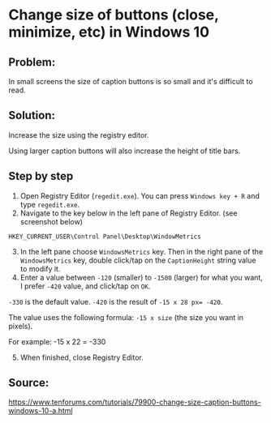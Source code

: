 # Change size of buttons (close, minimize, etc) in Windows 10

## Problem: 
In small screens the  size of caption buttons is so small and it's difficult to read.

## Solution:
Increase the size using the registry editor.

Using larger caption buttons will also increase the height of title bars.

## Step by step

1. Open Registry Editor (```regedit.exe```). You can press ```Windows key + R``` and type ```regedit.exe```.
2. Navigate to the key below in the left pane of Registry Editor. (see screenshot below)

```HKEY_CURRENT_USER\Control Panel\Desktop\WindowMetrics```

3. In the left pane choose ```WindowsMetrics``` key. Then in the right pane of the ```WindowsMetrics``` key, double click/tap on the ```CaptionHeight``` string value to modify it.
4. Enter a value between ```-120``` (smaller) to ```-1500``` (larger) for what you want, I prefer ```-420``` value, and click/tap on ```OK```.


```-330``` is the default value. ```-420``` is the result of ```-15 x 28 px= -420```.

The value uses the following formula: ```-15 x size``` (the size you want in pixels).

For example: -15 x 22 = -330

5. When finished, close Registry Editor.


## Source:
<https://www.tenforums.com/tutorials/79900-change-size-caption-buttons-windows-10-a.html>

